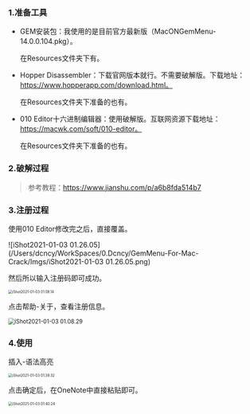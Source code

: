 ### 1.准备工具

- GEM安装包：我使用的是目前官方最新版（MacONGemMenu-14.0.0.104.pkg）。

  在Resources文件夹下有。

- Hopper Disassembler：下载官网版本就行。不需要破解版。下载地址：https://www.hopperapp.com/download.html。

  在Resources文件夹下准备的也有。

- 010 Editor十六进制编辑器：使用破解版。互联网资源下载地址：https://macwk.com/soft/010-editor。

  在Resources文件夹下准备的也有。

### 2.破解过程

> 参考教程：https://www.jianshu.com/p/a6b8fda514b7

### 3.注册过程

使用010 Editor修改完之后，直接覆盖。

![iShot2021-01-03 01.26.05](/Users/dcncy/WorkSpaces/0.Dcncy/GemMenu-For-Mac-Crack/Imgs/iShot2021-01-03 01.26.05.png)

然后所以输入注册码即可成功。

<img src="/Users/dcncy/WorkSpaces/0.Dcncy/GemMenu-For-Mac-Crack/Imgs/iShot2021-01-03 01.08.14.png" alt="iShot2021-01-03 01.08.14" style="zoom:50%;" />

点击帮助-关于，查看注册信息。

<img src="/Users/dcncy/WorkSpaces/0.Dcncy/GemMenu-For-Mac-Crack/Imgs/iShot2021-01-03 01.08.29.png" alt="iShot2021-01-03 01.08.29" style="zoom:80%;" />

### 4.使用

插入-语法高亮

<img src="/Users/dcncy/WorkSpaces/0.Dcncy/GemMenu-For-Mac-Crack/Imgs/iShot2021-01-03 01.39.32.png" alt="iShot2021-01-03 01.39.32" style="zoom:50%;" />

点击确定后，在OneNote中直接粘贴即可。

<img src="/Users/dcncy/WorkSpaces/0.Dcncy/GemMenu-For-Mac-Crack/Imgs/iShot2021-01-03 01.40.24.png" alt="iShot2021-01-03 01.40.24" style="zoom:50%;" />